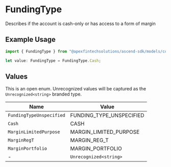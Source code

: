 # FundingType

Describes if the account is cash-only or has access to a form of margin

## Example Usage

```typescript
import { FundingType } from "@apexfintechsolutions/ascend-sdk/models/components";

let value: FundingType = FundingType.Cash;
```

## Values

This is an open enum. Unrecognized values will be captured as the `Unrecognized<string>` branded type.

| Name                     | Value                    |
| ------------------------ | ------------------------ |
| `FundingTypeUnspecified` | FUNDING_TYPE_UNSPECIFIED |
| `Cash`                   | CASH                     |
| `MarginLimitedPurpose`   | MARGIN_LIMITED_PURPOSE   |
| `MarginRegT`             | MARGIN_REG_T             |
| `MarginPortfolio`        | MARGIN_PORTFOLIO         |
| -                        | `Unrecognized<string>`   |